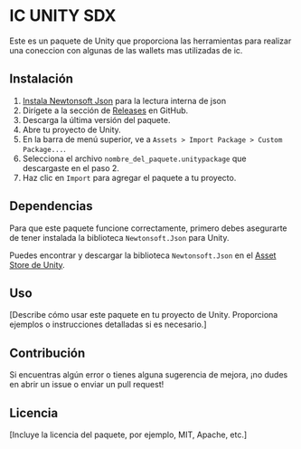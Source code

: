 # IC UNITY SDX

Este es un paquete de Unity que proporciona las herramientas para realizar una coneccion con algunas de las wallets mas utilizadas de ic.

## Instalación

1. [Instala Newtonsoft Json]() para la lectura interna de json
2. Dirígete a la sección de [Releases](https://github.com/idarkstudio/IC-Unity-SDK/releases/tag/0.0.1) en GitHub.
3. Descarga la última versión del paquete.
4. Abre tu proyecto de Unity.
5. En la barra de menú superior, ve a `Assets > Import Package > Custom Package...`.
6. Selecciona el archivo `nombre_del_paquete.unitypackage` que descargaste en el paso 2.
7. Haz clic en `Import` para agregar el paquete a tu proyecto.

## Dependencias

Para que este paquete funcione correctamente, primero debes asegurarte de tener instalada la biblioteca `Newtonsoft.Json` para Unity.

Puedes encontrar y descargar la biblioteca `Newtonsoft.Json` en el [Asset Store de Unity](https://assetstore.unity.com/packages/tools/input-management/json-net-for-unity-11347).

## Uso

[Describe cómo usar este paquete en tu proyecto de Unity. Proporciona ejemplos o instrucciones detalladas si es necesario.]

## Contribución

Si encuentras algún error o tienes alguna sugerencia de mejora, ¡no dudes en abrir un issue o enviar un pull request!

## Licencia

[Incluye la licencia del paquete, por ejemplo, MIT, Apache, etc.]
